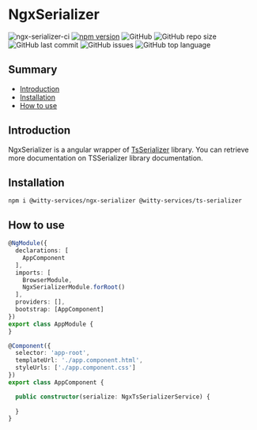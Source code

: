 # NgxSerializer

![ngx-serializer-ci](https://github.com/witty-services/ngx-serializer/workflows/build/badge.svg?branch=master)
[![npm version](https://badge.fury.io/js/%40witty-services%2Fts-serializer.svg)](https://badge.fury.io/js/%40witty-services%2Fts-serializer)
![GitHub](https://img.shields.io/github/license/witty-services/ngx-serializer)
![GitHub repo size](https://img.shields.io/github/repo-size/witty-services/ngx-serializer)
![GitHub last commit](https://img.shields.io/github/last-commit/witty-services/ngx-serializer)
![GitHub issues](https://img.shields.io/github/issues/witty-services/ngx-serializer)
![GitHub top language](https://img.shields.io/github/languages/top/witty-services/ngx-serializer)

## Summary

* [Introduction](#introduction)
* [Installation](#installation)
* [How to use](#how-to-use)

## Introduction

NgxSerializer is a angular wrapper of [TsSerializer](https://github.com/witty-services/ts-serializer) library. You can retrieve more documentation on TSSerializer library documentation.

## Installation

```shell script
npm i @witty-services/ngx-serializer @witty-services/ts-serializer
```

## How to use

```typescript
@NgModule({
  declarations: [
    AppComponent
  ],
  imports: [
    BrowserModule,
    NgxSerializerModule.forRoot()
  ],
  providers: [],
  bootstrap: [AppComponent]
})
export class AppModule {
}

@Component({
  selector: 'app-root',
  templateUrl: './app.component.html',
  styleUrls: ['./app.component.css']
})
export class AppComponent {

  public constructor(serialize: NgxTsSerializerService) {
    
  }
}
```
